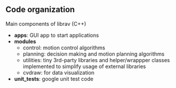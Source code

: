 ## Code organization

Main components of librav (C++)

* **apps**: GUI app to start applications 
* **modules**
    * control: motion control algorithms
    * planning: decision making and motion planning algorithms
    * utilities: tiny 3rd-party libraries and helper/wrappper classes implemented to simplify usage of external libraries
    * cvdraw: for data visualization
* **unit_tests**: google unit test code
